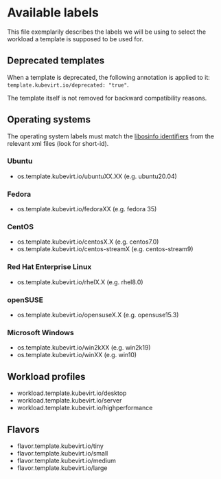 # Available labels

This file exemplarily describes the labels we will be using to select
the workload a template is supposed to be used for.

## Deprecated templates

When a template is deprecated, the following annotation is applied to it: `template.kubevirt.io/deprecated: "true"`.

The template itself is not removed for backward compatibility reasons.

## Operating systems

The operating system labels must match the [libosinfo
identifiers](https://gitlab.com/libosinfo/osinfo-db/tree/master/data/os) from the relevant xml files (look for short-id).

### Ubuntu

- os.template.kubevirt.io/ubuntuXX.XX (e.g. ubuntu20.04)

### Fedora

- os.template.kubevirt.io/fedoraXX (e.g. fedora 35)

### CentOS

- os.template.kubevirt.io/centosX.X (e.g. centos7.0)
- os.template.kubevirt.io/centos-streamX (e.g. centos-stream9)

### Red Hat Enterprise Linux

- os.template.kubevirt.io/rhelX.X (e.g. rhel8.0)

### openSUSE

- os.template.kubevirt.io/opensuseX.X (e.g. opensuse15.3)

### Microsoft Windows

- os.template.kubevirt.io/win2kXX (e.g. win2k19)
- os.template.kubevirt.io/winXX (e.g. win10)

## Workload profiles

- workload.template.kubevirt.io/desktop
- workload.template.kubevirt.io/server
- workload.template.kubevirt.io/highperformance

## Flavors

- flavor.template.kubevirt.io/tiny
- flavor.template.kubevirt.io/small
- flavor.template.kubevirt.io/medium
- flavor.template.kubevirt.io/large
